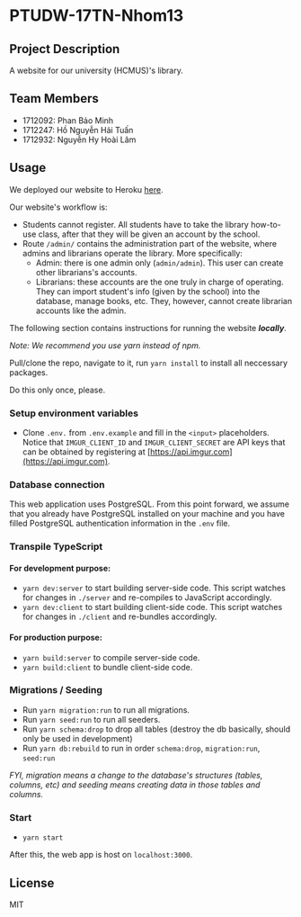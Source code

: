 # PTUDW-17TN-Nhom13

## Project Description

A website for our university (HCMUS)'s library.

## Team Members

- 1712092: Phan Bảo Minh
- 1712247: Hồ Nguyễn Hải Tuấn
- 1712932: Nguyễn Hy Hoài Lâm

## Usage

We deployed our website to Heroku [here](https://ptudw-17tn-nhom13.herokuapp.com).

Our website's workflow is:

- Students cannot register. All students have to take the library how-to-use class, after that they will be given an account by the school.
- Route `/admin/` contains the administration part of the website, where admins and librarians operate the library. More specifically:
  - Admin: there is one admin only (`admin/admin`). This user can create other librarians's accounts.
  - Librarians: these accounts are the one truly in charge of operating. They can import student's info (given by the school) into the database, manage books, etc. They, however, cannot create librarian accounts like the admin.

The following section contains instructions for running the website _**locally**_.

_Note: We recommend you use yarn instead of npm._

Pull/clone the repo, navigate to it, run `yarn install` to install all neccessary packages.

Do this only once, please.

### Setup environment variables

- Clone `.env.` from `.env.example` and fill in the `<input>` placeholders. Notice that `IMGUR_CLIENT_ID` and `IMGUR_CLIENT_SECRET` are API keys that can be obtained by registering at [https://api.imgur.com](https://api.imgur.com).

### Database connection

This web application uses PostgreSQL. From this point forward, we assume that you already have PostgreSQL installed on your machine and you have filled PostgreSQL authentication information in the `.env` file.

### Transpile TypeScript

#### For development purpose:

- `yarn dev:server` to start building server-side code. This script watches for changes in `./server` and re-compiles to JavaScript accordingly.
- `yarn dev:client` to start building client-side code. This script watches for changes in `./client` and re-bundles accordingly.

#### For production purpose:

- `yarn build:server` to compile server-side code.
- `yarn build:client` to bundle client-side code.

### Migrations / Seeding

- Run `yarn migration:run` to run all migrations.
- Run `yarn seed:run` to run all seeders.
- Run `yarn schema:drop` to drop all tables (destroy the db basically, should only be used in development)
- Run `yarn db:rebuild` to run in order `schema:drop`, `migration:run`, `seed:run`

_FYI, migration means a change to the database's structures (tables, columns, etc) and seeding means creating data in those tables and columns._

### Start

- `yarn start`

After this, the web app is host on `localhost:3000`.

## License

MIT
